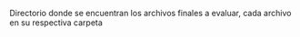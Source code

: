 Directorio donde se encuentran los archivos finales a evaluar, cada archivo
en su respectiva carpeta
